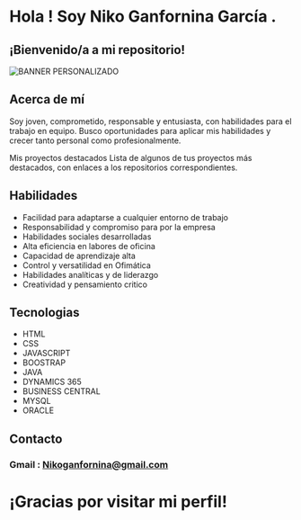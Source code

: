 # Hola ! Soy Niko Ganfornina García .
## ¡Bienvenido/a a mi repositorio!

![BANNER PERSONALIZADO](https://www.canva.com/design/DAGDzTGSxOw/GK1MlQBJDaauMZK_jve04w/view?utm_content=DAGDzTGSxOw&utm_campaign=designshare&utm_medium=link&utm_source=editor)


## Acerca de mí
Soy joven, comprometido, responsable y entusiasta, con habilidades para el trabajo en equipo. Busco oportunidades para aplicar mis habilidades y crecer tanto personal como profesionalmente.

Mis proyectos destacados
Lista de algunos de tus proyectos más destacados, con enlaces a los repositorios correspondientes.

## Habilidades 
- Facilidad para adaptarse a cualquier entorno de trabajo
- Responsabilidad y compromiso para por la empresa
- Habilidades sociales desarrolladas
- Alta eficiencia en labores de oficina
- Capacidad de aprendizaje alta
- Control y versatilidad en Ofimática
- Habilidades analíticas y de liderazgo
- Creatividad y pensamiento critico

## Tecnologias 
- HTML
- CSS
- JAVASCRIPT
- BOOSTRAP
- JAVA
- DYNAMICS 365 
- BUSINESS CENTRAL
- MYSQL
- ORACLE 

## Contacto

### Gmail : Nikoganfornina@gmail.com


# ¡Gracias por visitar mi perfil!




